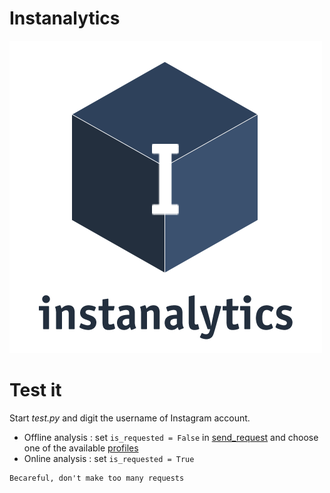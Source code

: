 # Instanalytics
![GitHub Logo](client/src/img/logo.png)

# Test it

Start *test.py* and digit the username of Instagram account.
- Offline analysis  : set `is_requested = False` in [send_request](./analytics/app/src/request_handler/send_requests.py) and choose one of the available [profiles](analytics/profiles)
- Online analysis   : set `is_requested = True`


```
Becareful, don't make too many requests
```
